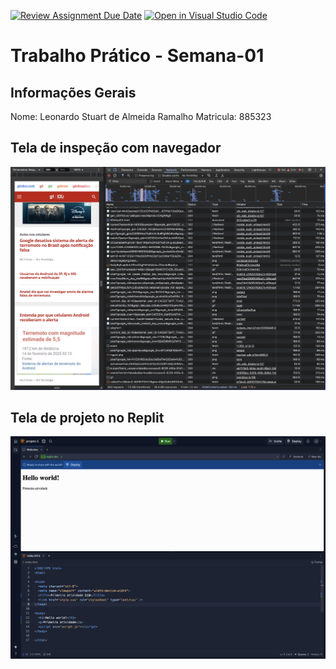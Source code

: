 [![Review Assignment Due Date](https://classroom.github.com/assets/deadline-readme-button-22041afd0340ce965d47ae6ef1cefeee28c7c493a6346c4f15d667ab976d596c.svg)](https://classroom.github.com/a/egWsXDcZ)
[![Open in Visual Studio Code](https://classroom.github.com/assets/open-in-vscode-2e0aaae1b6195c2367325f4f02e2d04e9abb55f0b24a779b69b11b9e10269abc.svg)](https://classroom.github.com/online_ide?assignment_repo_id=18192499&assignment_repo_type=AssignmentRepo)
# Trabalho Prático - Semana-01

## Informações Gerais
Nome: Leonardo Stuart de Almeida Ramalho
Matricula: 885323

## Tela de inspeção com navegador
![Inspeção navegador](img/imgdesenvolvedor.jpg)

## Tela de projeto no Replit
![Projeto Replit](img/imgreplit.jpg)
